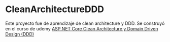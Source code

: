 # CleanArchitectureDDD

Este proyecto fue de aprendizaje de clean architecture y DDD. Se construyó en el curso de udemy [ASP.NET Core Clean Architecture y Domain Driven Design (DDD)](https://www.udemy.com/certificate/UC-b838ef49-c1c5-4716-87f6-d5a81311fa96)
